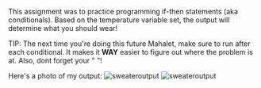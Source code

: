 This assignment was to practice programming if-then statements (aka conditionals). Based on the temperature variable set, the output will determine what you should wear! 

TIP: The next time you're doing this future Mahalet, make sure to run after each conditional. It makes it **WAY** easier to figure out where the problem is at. Also, dont forget your " "! 

Here's a photo of my output: 
![sweateroutput](https://mahaletn.github.io/assets/img/sweaterweatheroutput.png) 
![sweateroutput](https://mahaletn.github.io/assets/img/sweaterweatheroutput.png) 
